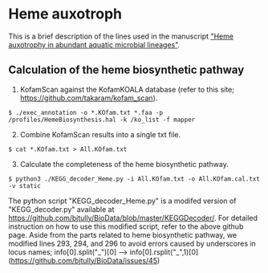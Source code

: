 # Heme auxotroph
This is a brief description of the lines used in the manuscript ["Heme auxotrophy in abundant aquatic microbial lineages"](https://www.biorxiv.org/content/10.1101/2021.01.11.426183v1.full).

## Calculation of the heme biosynthetic pathway

1. KofamScan against the KofamKOALA database (refer to this site; https://github.com/takaram/kofam_scan).
 
```$ ./exec_annotation -o *.KOfam.txt *.faa -p /profiles/HemeBiosynthesis.hal -k /ko_list -f mapper```

2. Combine KofamScan results into a single txt file.

```$ cat *.KOfam.txt > All.KOfam.txt```

3. Calculate the completeness of the heme biosynthetic pathway.
 
```$ python3 ./KEGG_decoder_Heme.py -i All.KOfam.txt -o All.KOfam.cal.txt -v static```

The python script "KEGG_decoder_Heme.py" is a modifed version of "KEGG_decoder.py" available at https://github.com/bjtully/BioData/blob/master/KEGGDecoder/. 
For detailed instruction on how to use this modified script, refer to the above github page.
Aside from the parts related to heme biosynthetic pathway, we modified lines 293, 294, and 296 to avoid errors caused by underscores in locus names; info[0].split("\_")[0] --> info[0].rsplit("\_",1)[0]
(https://github.com/bjtully/BioData/issues/45)
